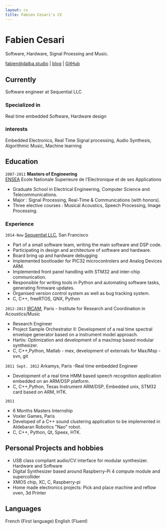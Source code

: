 ```yaml
---
layout: cv
title: Fabien Cesari's CV
---
```

# Fabien Cesari
Software, Hardware, Signal Proessing and Music.

<div id="webaddress">
<a href="fabien@dalba.studio">fabien@dalba.studio</a>
| <a href="https://www.cesari.studio/">blog</a> |  <a href="https://github.com/FabienCesari"">GitHub</a>
</div>

## Currently
Software engineer at Sequential LLC

### Specialized in
Real time embedded Software, Hardware design 

### interests
Embedded Electronics, Real Time Signal processing, Audio Synthesis, Algorithmic Music, Machine learning 

## Education
`2007-2011`
__Masters of Engineering__<br />
[ENSEA](https://www.ensea.fr/en) Ecole Nationale Superieure de l’Electronique et de ses Applications 
- Graduate School in Electrical Engineering, Computer Science and Telecommunications.
- Major : Signal Processing, Real-Time & Communications (with honors).
- Three elective courses : Musical Acoustics, Speech Processing, Image Processing.


### Experience
`2014-Now`
[Sequential LLC](https://www.sequential.com/), San Francisco
- Part of a small software team, writing the main software and DSP code.
- Participating in design and architecture of software and hardware.
- Board bring up and hardware debugging
- Implemented bootloader for PIC32 microcontrolers and Analog Devices ARM.
- Implemented front panel handling with STM32 and inter-chip communication.
- Responsible for writing tools in Python and automating software tasks, generating firmware updates.
- Organised version control system as well as bug tracking system.
- C, C++, freeRTOS, QNX, Python

`2012-2013`
[IRCAM](https://www.ircam.fr/), Paris - Institute for Research and Coordination in Acoustics/Music 
- Research Engineer
- Project Sample Orchestrator II:  Development of a real time spectral envelope generator based on a instrument model approach. 
- Hartis:  Optimization and development of a max/msp based modular synthesizer. 
- C, C++,Python,  Matlab - mex, development of externals for Max/Msp - svn, git

`2011 Sept. 2012` 
Arkamys, Paris
-Real time embedded Engineer
- Development of a real time HMM based speech recognition application embedded on an ARM/DSP platform.
- C, C++,Python, Texas Instrument ARM/DSP, Embedded unix, STM32 card based on ARM, HTK.

`2011`
- 6 Months Masters Internship 
- Voxler Games, Paris 
- Developed of a C++ sound clustering application to be implemented in Aldebaran Robotics "Nao" robot.
- C, C++, Python, Qt, Speex, HTK.

## Personal Projects and hobbies
- USB class compliant audio/CV interface for modular synthesizer. Hardware and Software
- Digital Synthesizer based around Raspberry-Pi 4 compute module and supercollider 
- XMOS chip, XC, C, Raspberry-pi
- Home made electronics projects: Pick and place machine and reflow oven, 3d Printer

## Languages
French (First language)
English (Fluent)

<!-- ### Footer
Last updated: May 2013 -->


